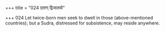 +++
title = "024 एताण् द्विजातयो"

+++
024	Let twice-born men seek to dwell in those (above-mentioned countries); but a Sudra, distressed for subsistence, may reside anywhere.